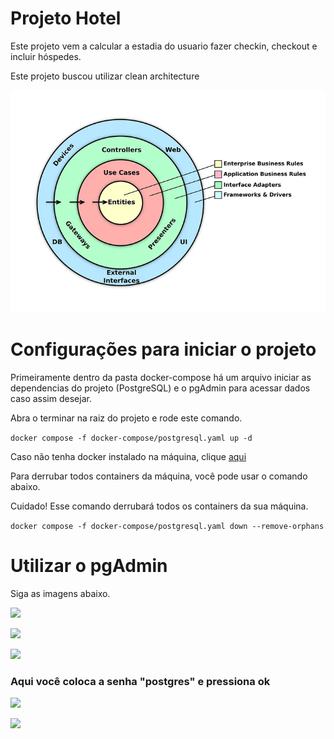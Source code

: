 # Projeto Hotel

Este projeto vem a calcular a estadia do usuario
fazer checkin, checkout e incluir hóspedes. 

Este projeto buscou utilizar clean architecture

![](images/clean_arc.webp)

# Configurações para iniciar o projeto

Primeiramente dentro da pasta docker-compose há um arquivo
iniciar as dependencias do projeto (PostgreSQL) e o pgAdmin 
para acessar dados caso assim desejar.

Abra o terminar na raiz do projeto e rode este comando.

```docker compose -f docker-compose/postgresql.yaml up -d```

Caso não tenha docker instalado na máquina, clique [aqui](https://docs.docker.com/engine/install/) 

Para derrubar todos containers da máquina, você pode usar o comando abaixo.

Cuidado! Esse comando derrubará todos os containers da sua máquina.

```docker compose -f docker-compose/postgresql.yaml down --remove-orphans```

# Utilizar o pgAdmin

Siga as imagens abaixo.

![](images/2024-05-28_21-24.png)

![](images/2024-05-28_21-25.png)

![](images/2024-05-28_21-26.png)

### Aqui você coloca a senha "postgres" e pressiona ok

![](images/2024-05-28_21-27.png)

![](images/2024-05-28_21-27_1.png)